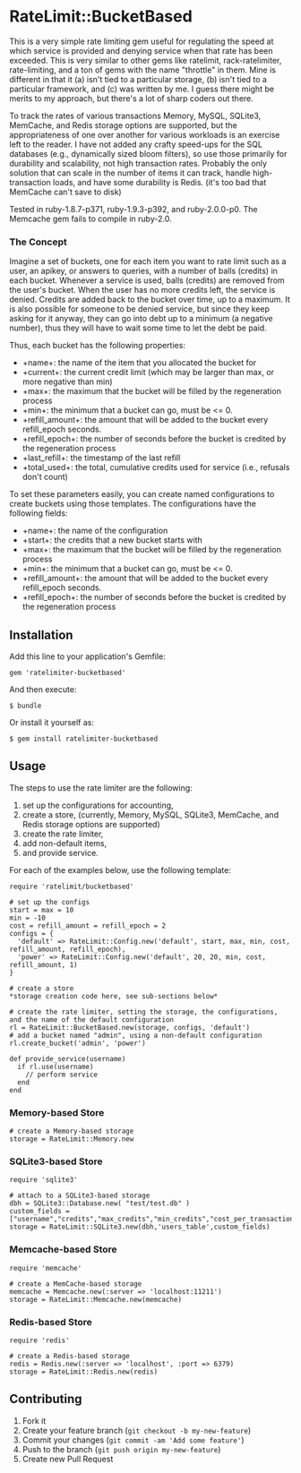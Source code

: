 # RateLimit::BucketBased

This is a very simple rate limiting gem useful for regulating the speed at which service is provided and denying service when that rate has been exceeded.  This is very similar to other gems like ratelimit, rack-ratelimiter, rate-limiting, and a ton of gems with the name "throttle" in them.  Mine is different in that it (a) isn't tied to a particular storage, (b) isn't tied to a particular framework, and (c) was written by me.  I guess there might be merits to my approach, but there's a lot of sharp coders out there.

To track the rates of various transactions Memory, MySQL, SQLite3, MemCache, and Redis storage options are supported, but the appropriateness of one over another for various workloads is an exercise left to the reader. I have not added any crafty speed-ups for the SQL databases (e.g., dynamically sized bloom filters), so use those primarily for durability and scalability, not high transaction rates.  Probably the only solution that can scale in the number of items it can track, handle high-transaction loads, and have some durability is Redis.  (it's too bad that MemCache can't save to disk)

Tested in ruby-1.8.7-p371, ruby-1.9.3-p392, and ruby-2.0.0-p0.
The Memcache gem fails to compile in ruby-2.0.

### The Concept

Imagine a set of buckets, one for each item you want to rate limit such as a user, an apikey, or answers to queries, with a number of balls (credits) in each bucket.  Whenever a service is used, balls (credits) are removed from the user's bucket.  When the user has no more credits left, the service is denied.  Credits are added back to the bucket over time, up to a maximum.  It is also possible for someone to be denied service, but since they keep asking for it anyway, they can go into debt up to a minimum (a negative number), thus they will have to wait some time to let the debt be paid.

Thus, each bucket has the following properties:
* +name+: the name of the item that you allocated the bucket for
* +current+: the current credit limit (which may be larger than max, or more negative than min)
* +max+: the maximum that the bucket will be filled by the regeneration process
* +min+: the minimum that a bucket can go, must be <= 0.
* +refill_amount+: the amount that will be added to the bucket every refill_epoch seconds.
* +refill_epoch+: the number of seconds before the bucket is credited by the regeneration process
* +last_refill+: the timestamp of the last refill
* +total_used+: the total, cumulative credits used for service (i.e., refusals don't count)

To set these parameters easily, you can create named configurations to create buckets using those templates.  The configurations have the following fields:
* +name+: the name of the configuration
* +start+: the credits that a new bucket starts with
* +max+: the maximum that the bucket will be filled by the regeneration process
* +min+: the minimum that a bucket can go, must be <= 0.
* +refill_amount+: the amount that will be added to the bucket every refill_epoch seconds.
* +refill_epoch+: the number of seconds before the bucket is credited by the regeneration process


## Installation

Add this line to your application's Gemfile:

    gem 'ratelimiter-bucketbased'

And then execute:

    $ bundle

Or install it yourself as:

    $ gem install ratelimiter-bucketbased

## Usage

The steps to use the rate limiter are the following:
1. set up the configurations for accounting, 
1. create a store, (currently, Memory, MySQL, SQLite3, MemCache, and Redis storage options are supported)
1. create the rate limiter, 
1. add non-default items, 
1. and provide service.

For each of the examples below, use the following template:

	require 'ratelimit/bucketbased'

	# set up the configs
	start = max = 10
	min = -10
	cost = refill_amount = refill_epoch = 2
	configs = { 
	  'default' => RateLimit::Config.new('default', start, max, min, cost, refill_amount, refill_epoch),
	  'power' => RateLimit::Config.new('default', 20, 20, min, cost, refill_amount, 1)
	}

	# create a store
	*storage creation code here, see sub-sections below*

	# create the rate limiter, setting the storage, the configurations, and the name of the default configuration
	rl = RateLimit::BucketBased.new(storage, configs, 'default')
	# add a bucket named "admin", using a non-default configuration
	rl.create_bucket('admin', 'power')

	def provide_service(username)
	  if rl.use(username)
	    // perform service
	  end
	end

### Memory-based Store

	# create a Memory-based storage
	storage = RateLimit::Memory.new

### SQLite3-based Store

	require 'sqlite3'

	# attach to a SQLite3-based storage
	dbh = SQLite3::Database.new( "test/test.db" )
	custom_fields = ["username","credits","max_credits","min_credits","cost_per_transaction","refill_credits","refill_seconds","last_refill_time","total_used_credits"]
	storage = RateLimit::SQLite3.new(dbh,'users_table',custom_fields)

### Memcache-based Store

	require 'memcache'

	# create a MemCache-based storage
	memcache = Memcache.new(:server => 'localhost:11211')
	storage = RateLimit::Memcache.new(memcache)

### Redis-based Store

	require 'redis'

	# create a Redis-based storage
	redis = Redis.new(:server => 'localhost', :port => 6379)
	storage = RateLimit::Redis.new(redis)

## Contributing

1. Fork it
2. Create your feature branch (`git checkout -b my-new-feature`)
3. Commit your changes (`git commit -am 'Add some feature'`)
4. Push to the branch (`git push origin my-new-feature`)
5. Create new Pull Request
